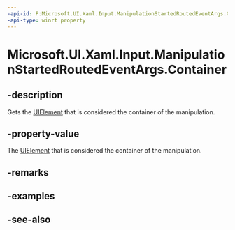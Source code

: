```yaml
---
-api-id: P:Microsoft.UI.Xaml.Input.ManipulationStartedRoutedEventArgs.Container
-api-type: winrt property
---
```


<!-- Property syntax
public Windows.UI.Xaml.UIElement Container { get; }
-->

# Microsoft.UI.Xaml.Input.ManipulationStartedRoutedEventArgs.Container

## -description
Gets the [UIElement](../microsoft.ui.xaml/uielement.md) that is considered the container of the manipulation.

## -property-value
The [UIElement](../microsoft.ui.xaml/uielement.md) that is considered the container of the manipulation.
## -remarks
<!--Container is a concept in the Directmanipulation API that I do not yet understand. Needs more research.-->

## -examples

## -see-also
